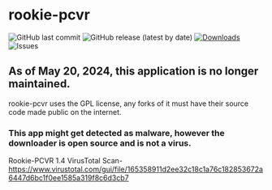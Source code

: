 # rookie-pcvr
![GitHub last commit](https://img.shields.io/github/last-commit/vrpirates/rookie-pcvr)
![GitHub release (latest by date)](https://img.shields.io/github/v/release/vrpirates/rookie-pcvr)
[![Downloads](https://img.shields.io/github/downloads/vrpirates/rookie-pcvr/total.svg)](https://github.com/vrpirates/rookie-pcvr/releases)
![Issues](https://img.shields.io/github/issues/vrpirates/rookie-pcvr)


## As of May 20, 2024, this application is no longer maintained.


rookie-pcvr uses the GPL license, any forks of it must have their source code made public on the internet.


### This app might get detected as malware, however the downloader is open source and is not a virus.
Rookie-PCVR 1.4 VirusTotal Scan-
https://www.virustotal.com/gui/file/165358911d2ee32c18c1a76c182853672a6447d6bc1f0ee1585a319f8c6d3cb7
